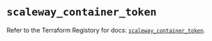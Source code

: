 # `scaleway_container_token`

Refer to the Terraform Registory for docs: [`scaleway_container_token`](https://registry.terraform.io/providers/scaleway/scaleway/2.19.0/docs/resources/container_token).
